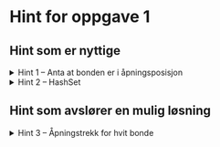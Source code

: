 # Hint for oppgave 1

## Hint som er nyttige

<details>
<summary>Hint 1 – Anta at bonden er i åpningsposisjon</summary>

Hvit bonde er i åpningsposisjon når `y = 1`. Hva er da `y`-verdien til de to gyldige åpningstrekkene?

</details>

<details>
<summary>Hint 2 – HashSet</summary>

`Pawn::get_moves()` returnerer et `HashSet`. Intensjonen bak `HashSet` er en mengde som kan holde verdier av samme 
type, hvor rekkefølge ikke har betydning.

Du kan opprette et nytt `HashSet` slik, og sette inn verdier:
```rust
let empty_hash_set = HashSet::new()
empty_hash_set.insert((0, 0))
```

eller opprette et `HashSet` direkte fra verdier:
```rust
let filled_hash_set = HashSet::from_iter([(0, 0), (0, 1)])
```

</details>

## Hint som avslører en mulig løsning

<details>
<summary>Hint 3 – Åpningstrekk for hvit bonde</summary>

Her følger en enkel kode for å finne bondens vanlige trekk (for å gå fremover, ikke for å slå andre brikker):

```rust
let (x, _) = self.position;
HashSet::from_iter([(x, 2), (x, 3)])
```

</details>